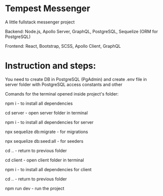 
# Tempest Messenger

A little fullstack messenger project

Backend: Node.js, Apollo Server, GraphQL, PostgreSQL, Sequelize (ORM for PostgreSQL)

Frontend: React, Bootstrap, SCSS, Apollo Client, GraphQL


# Instruction and steps:

You need to create DB in PostgreSQL (PgAdmin) and create .env file in server folder with PostgreSQL access constants and other

Comands for the terminal opened inside project's folder:

npm i - to install all dependencies

cd server - open server folder in terminal

npm i - to install all dependencies for server

npx sequelize db:migrate - for migrations

npx sequelize db:seed:all - for seeders

cd .. - return to previous folder

cd client - open client folder in terminal

npm i - to install all dependencies for client

cd .. - return to previous folder

npm run dev - run the project
